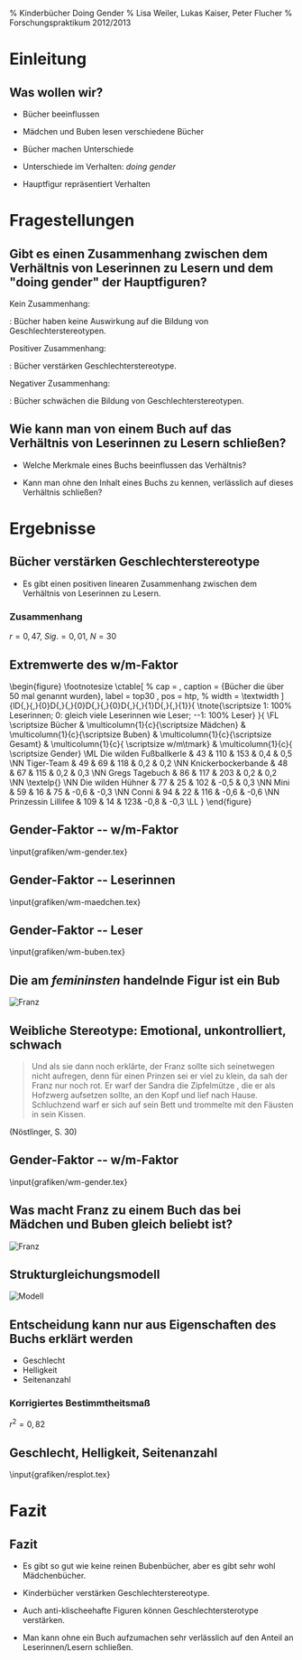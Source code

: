 % Kinderbücher Doing Gender 
% Lisa Weiler, Lukas Kaiser, Peter Flucher
% Forschungspraktikum 2012/2013

Einleitung
==========

Was wollen wir?
---------------

- Bücher beeinflussen

- Mädchen und Buben lesen verschiedene Bücher

- Bücher machen Unterschiede

- Unterschiede im Verhalten: *doing gender*

- Hauptfigur repräsentiert Verhalten




Fragestellungen
===============

Gibt es einen Zusammenhang zwischen dem Verhältnis von Leserinnen zu Lesern und dem "doing gender" der Hauptfiguren?
--------------------------------------------------------

Kein Zusammenhang:

:   Bücher haben keine Auswirkung auf die Bildung von Geschlechterstereotypen.

Positiver Zusammenhang:

:   Bücher verstärken Geschlechterstereotype.

Negativer Zusammenhang:

:   Bücher schwächen die Bildung von Geschlechterstereotypen.




Wie kann man von einem Buch auf das Verhältnis von Leserinnen zu Lesern schließen?
-------------------------------------------------------------------------------

- Welche Merkmale eines Buchs beeinflussen das Verhältnis?

- Kann man ohne den Inhalt eines Buchs zu kennen, verlässlich auf dieses Verhältnis schließen?




Ergebnisse
==========

Bücher verstärken Geschlechterstereotype
----------------------------------------

- Es gibt einen positiven linearen Zusammenhang
  zwischen dem Verhältnis von Leserinnen zu 
  Lesern.

### Zusammenhang

$r=0{,}47$, $Sig.=0{,}01$, $N=30$


Extremwerte des w/m-Faktor
---------------------------

  \begin{figure}
    \footnotesize
    \ctable[
      %  cap    = ,
        caption = {Bücher die über 50 mal genannt wurden},
        label   = top30 ,
        pos   = htp,
      %  width    = \textwidth
      ]{lD{,}{,}{0}D{,}{,}{0}D{,}{,}{0}D{,}{,}{1}D{,}{,}{1}}{
        \tnote{\scriptsize 1: 100\% Leserinnen; 0: gleich viele Leserinnen wie Leser; --1: 100\% Leser}
      }{
      \FL \scriptsize Bücher &  \multicolumn{1}{c}{\scriptsize Mädchen} & 
      \multicolumn{1}{c}{\scriptsize Buben} & \multicolumn{1}{c}{\scriptsize Gesamt} & 
      \multicolumn{1}{c}{ \scriptsize w/m\tmark} & \multicolumn{1}{c}{ \scriptsize Gender}
      \ML Die wilden Fußballkerle & 43 & 110 & 153 & 0,4 & 0,5
      \NN Tiger-Team & 49 & 69 & 118 & 0,2 & 0,2
      \NN Knickerbockerbande & 48 & 67 & 115 & 0,2 & 0,3
      \NN Gregs Tagebuch & 86 & 117 & 203 & 0,2 & 0,2
      \NN \textelp{}
      \NN Die wilden Hühner & 77 & 25 & 102 & -0,5 & 0,3
      \NN Mini & 59 & 16 & 75 & -0,6 & -0,3
      \NN Conni & 94 & 22 & 116 & -0,6 & -0,6
      \NN Prinzessin Lillifee & 109 & 14 & 123& -0,8 & -0,3 \LL
      }
  \end{figure}


Gender-Faktor -- w/m-Faktor
-------------------------

\input{grafiken/wm-gender.tex}


Gender-Faktor -- Leserinnen
-------------------------------------------------------

\input{grafiken/wm-maedchen.tex}




Gender-Faktor -- Leser
------------------------------------

\input{grafiken/wm-buben.tex}




Die am *femininsten* handelnde Figur ist ein Bub
-------------------------------------------------

![Franz](grafiken/franz.jpg)


Weibliche Stereotype: Emotional, unkontrolliert, schwach
---------------------------------------------------------

> Und als sie dann noch erklärte, der Franz sollte sich seinetwegen nicht aufregen, 
> denn für einen Prinzen sei er viel zu klein, da sah der Franz nur noch rot. 
> Er warf der Sandra die Zipfelmütze , die er als Hofzwerg aufsetzen sollte, 
> an den Kopf und lief nach Hause. 
> Schluchzend warf er sich auf sein Bett und trommelte mit den Fäusten in sein Kissen.

(Nöstlinger, S. 30)



Gender-Faktor -- w/m-Faktor
-------------------------

\input{grafiken/wm-gender.tex}




Was macht Franz zu einem Buch das bei Mädchen und Buben gleich beliebt ist?
-------------------------------------------------

![Franz](grafiken/franz.jpg)




Strukturgleichungsmodell
------------------------

![Modell](grafiken/mastermodel.jpg)


Entscheidung kann nur aus Eigenschaften des Buchs erklärt werden
----------------------

- Geschlecht
- Helligkeit
- Seitenanzahl

### Korrigiertes Bestimmtheitsmaß

$r^2=0{,}82$


Geschlecht, Helligkeit, Seitenanzahl
----------------------------------------------

\input{grafiken/resplot.tex}





Fazit
========

Fazit
-----

- Es gibt so gut wie keine reinen Bubenbücher, aber es gibt sehr wohl Mädchenbücher.

- Kinderbücher verstärken Geschlechterstereotype.

- Auch anti-klischeehafte Figuren können Geschlechtersterotype verstärken.

- Man kann ohne ein Buch aufzumachen sehr verlässlich auf den Anteil 
  an Leserinnen/Lesern schließen.







<!--

 Auswertung
----------

*   Skala von $-1$ bis $1$
*   $w/m=\frac{Ma- Bu}{Gesamt}$
*   $1$ heißt: 100% sind Leserinnen
*   $-1$ heißt: 100% sind Leser 










Top-Bücher
----------

  \begin{figure}
      \footnotesize
      \ctable[
      %  cap    = ,
        caption = {Bücher die über 200 mal genannt wurden},
        label   = top30 ,
        pos   = htp,
      %  width    = \textwidth
      ]{lD{,}{,}{0}D{,}{,}{0}D{,}{,}{0}D{,}{,}{3}}{
        \tnote{\scriptsize 1: 100\% Leserinnen; 0: gleich viele Leserinnen wie Leser; --1: 100\% Leser}
      }{
      \FL \scriptsize Bücher &  \multicolumn{1}{c}{\scriptsize Mädchen} & 
        \multicolumn{1}{c}{\scriptsize Buben} & \multicolumn{1}{c}{\scriptsize Gesamt} & 
        \multicolumn{1}{c}{ \scriptsize w/m-Faktor\tmark}
      \ML Gregs Tagebuch & 86 & 117 & 203 & -0,153
      \NN Harry Potter & 95 & 125 & 220 & -0,136
      \NN Die drei ??? & 93 & 122 & 215 & -0,135
      \NN Tom Turbo & 92 & 113 & 205 & -0,102
      \NN Fünf Freunde & 114 & 118 & 232 & -0,017
      \NN Der Regenbogenfisch & 122 & 95 & 217 & 0,124
      \NN Pipi Langstrumpf & 141 & 75 & 216 & 0,306
      \NN Hexe Lilli & 162 & 53 & 215 & 0,507 \LL
      }
  \end{figure}









Tabelle
-------

  \begin{figure}
    \footnotesize
    \ctable[
      %  cap    = ,
        caption = {Bücher die über 50 mal genannt wurden},
        label   = top30 ,
        pos   = htp,
      %  width    = \textwidth
      ]{lD{,}{,}{0}D{,}{,}{0}D{,}{,}{0}D{,}{,}{3}}{
        \tnote{\scriptsize 1: 100\% Leserinnen; 0: gleich viele Leserinnen wie Leser; --1: 100\% Leser}
      }{
      \FL \scriptsize Bücher &   
      \multicolumn{1}{c}{ \scriptsize w/m-Faktor\tmark} &
      \multicolumn{1}{c}{\scriptsize Helligkeit}
      \ML Die wilden Fußballkerle  & -0,438 & 49,5
      \NN Tiger-Team & -0,169 & 85,7
      \NN Knickerbockerbande & -0,165 & 96,6
      \NN .
      \NN .
      \NN Mini  & 0,573 & 150,2
      \NN Conni  & 0,621 & 186,6
      \NN Prinzessin Lillifee & 0,772 & 179,4  \LL
      }
  \end{figure}

 -->
